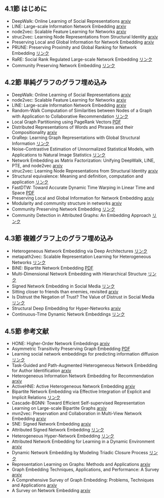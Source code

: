 ## 4.1節 はじめに
- DeepWalk: Online Learning of Social Representations [arxiv](https://arxiv.org/abs/1403.6652)
- LINE: Large-scale Information Network Embedding [arxiv](https://arxiv.org/abs/1503.03578)
- node2vec: Scalable Feature Learning for Networks [arxiv](https://arxiv.org/abs/1607.00653)
- struc2vec: Learning Node Representations from Structural Identity [arxiv](https://arxiv.org/abs/1704.03165)
- Preserving Local and Global Information for Network Embedding [arxiv](https://arxiv.org/abs/1710.07266)
- PRUNE: Preserving Proximity and Global Ranking for Network Embedding [リンク](https://proceedings.neurips.cc/paper/2017/hash/cdd96eedd7f695f4d61802f8105ba2b0-Abstract.html)
- RaRE: Social Rank Regulated Large-scale Network Embedding [リンク](https://dl.acm.org/doi/abs/10.1145/3178876.3186102)
- Community Preserving Network Embedding [リンク](https://ojs.aaai.org/index.php/AAAI/article/view/10488)
## 4.2節 単純グラフのグラフ埋め込み
- DeepWalk: Online Learning of Social Representations [arxiv](https://arxiv.org/abs/1403.6652)
- node2vec: Scalable Feature Learning for Networks [arxiv](https://arxiv.org/abs/1607.00653)
- LINE: Large-scale Information Network Embedding [arxiv](https://arxiv.org/abs/1503.03578)
- Random-Walk Computation of Similarities between Nodes of a Graph with Application to Collaborative Recommendation [リンク](https://www.semanticscholar.org/paper/Random-Walk-Computation-of-Similarities-between-of-Fouss-Pirotte/474db64356d6c9c82fe2a8604cd6c13bc17bae78)
- Local Graph Partitioning using PageRank Vectors [PDF](https://www.cs.cmu.edu/afs/cs/user/glmiller/public/Scientific-Computing/F-11/RelatedWork/local_partitioning_full.pdf)
- Distributed Representations of Words and Phrases and their Compositionality [arxiv](https://arxiv.org/abs/1310.4546)
- GraRep: Learning Graph Representations with Global Structural Information [リンク](https://paperswithcode.com/paper/grarep-learning-graph-representations-with)
- Noise-Contrastive Estimation of Unnormalized Statistical Models, with Applications to Natural Image Statistics [リンク](https://jmlr.org/papers/v13/gutmann12a.html)
- Network Embedding as Matrix Factorization: Unifying DeepWalk, LINE, PTE, and node2vec [arxiv](https://arxiv.org/abs/1710.02971)
- struc2vec: Learning Node Representations from Structural Identity [arxiv](https://arxiv.org/abs/1704.03165)
- Structural equivalence: Meaning and definition, computation and application [リンク](https://www.sciencedirect.com/science/article/abs/pii/037887337890014X?via%3Dihub)
- FastDTW: Toward Accurate Dynamic Time Warping in Linear Time and Space [PDF](https://cs.fit.edu/~pkc/papers/tdm04.pdf)
- Preserving Local and Global Information for Network Embedding [arxiv](https://arxiv.org/abs/1710.07266)
- Modularity and community structure in networks [arxiv](https://arxiv.org/abs/physics/0602124)
- Community Preserving Network Embedding [リンク](https://ojs.aaai.org/index.php/AAAI/article/view/10488)
- Community Detection in Attributed Graphs: An Embedding Approach [リンク](https://dl.acm.org/doi/10.5555/3504035.3504077)
## 4.3節 複雑グラフ上のグラフ埋め込み
- Heterogeneous Network Embedding via Deep Architectures [リンク](https://www.researchgate.net/publication/299970490_Heterogeneous_Network_Embedding_via_Deep_Architectures)
- metapath2vec: Scalable Representation Learning for Heterogeneous Networks [リンク](https://paperswithcode.com/paper/metapath2vec-scalable-representation-learning)
- BiNE: Bipartite Network Embedding [PDF](https://staff.ustc.edu.cn/~hexn/papers/sigir18-bipartiteNE.pdf)
- Multi-Dimensional Network Embedding with Hierarchical Structure [リンク](https://dl.acm.org/doi/10.1145/3159652.3159680)
- Signed Network Embedding in Social Media [リンク](https://epubs.siam.org/doi/10.1137/1.9781611974973.37)
- Sitting closer to friends than enemies, revisited [arxiv](https://arxiv.org/abs/1201.1869)
- Is Distrust the Negation of Trust? The Value of Distrust in Social Media [リンク](https://www.semanticscholar.org/paper/Is-distrust-the-negation-of-trust%3A-the-value-of-in-Tang-Hu/bdde4a7c07d6fec4516d545c6629749c1b2a088f)
- Structural Deep Embedding for Hyper-Networks [arxiv](https://arxiv.org/abs/1711.10146)
- Continuous-Time Dynamic Network Embeddings [リンク](https://dl.acm.org/doi/pdf/10.1145/3184558.3191526)
## 4.5節 参考文献
- HONE: Higher-Order Network Embeddings [arxiv](https://arxiv.org/abs/1801.09303)
- Asymmetric Transitivity Preserving Graph Embedding [PDF](https://www.kdd.org/kdd2016/papers/files/rfp0184-ouA.pdf)
- Learning social network embeddings for predicting information diffusion [リンク](https://www.researchgate.net/publication/260433722_Learning_social_network_embeddings_for_predicting_information_diffusion)
- Task-Guided and Path-Augmented Heterogeneous Network Embedding for Author Identification [arxiv](https://arxiv.org/abs/1612.02814)
- Heterogeneous Information Network Embedding for Recommendation [arxiv](https://arxiv.org/abs/1711.10730)
- ActiveHNE: Active Heterogeneous Network Embedding [arxiv](https://arxiv.org/abs/1905.05659)
- Bipartite Network Embedding via Effective Integration of Explicit and Implicit Relations [リンク](https://link.springer.com/chapter/10.1007/978-3-030-18576-3_26)
- Cascade-BGNN: Toward Efficient Self-supervised Representation Learning on Large-scale Bipartite Graphs [arxiv](https://arxiv.org/abs/1906.11994)
- mvn2vec: Preservation and Collaboration in Multi-View Network Embedding [arxiv](https://arxiv.org/abs/1801.06597)
- SNE: Signed Network Embedding [arxiv](https://arxiv.org/abs/1703.04837)
- Attributed Signed Network Embedding [リンク](https://dl.acm.org/doi/10.1145/3132847.3132905)
- Heterogeneous Hyper-Network Embedding [リンク](https://par.nsf.gov/servlets/purl/10098519)
- Attributed Network Embedding for Learning in a Dynamic Environment [arxiv](https://arxiv.org/abs/1706.01860)
- Dynamic Network Embedding by Modeling Triadic Closure Process [リンク](https://ojs.aaai.org/index.php/AAAI/article/view/11257)
- Representation Learning on Graphs: Methods and Applications [arxiv](https://arxiv.org/abs/1709.05584)
- Graph Embedding Techniques, Applications, and Performance: A Survey [arxiv](https://arxiv.org/abs/1705.02801)
- A Comprehensive Survey of Graph Embedding: Problems, Techniques and Applications [arxiv](https://arxiv.org/abs/1709.07604)
- A Survey on Network Embedding [arxiv](https://arxiv.org/abs/1711.08752)